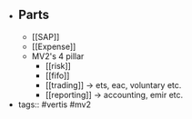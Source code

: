 - ## Parts
	- [[SAP]]
	- [[Expense]]
	- MV2's 4 pillar
		- [[risk]]
		- [[fifo]]
		- [[trading]] -> ets, eac, voluntary etc.
		- [[reporting]] -> accounting, emir etc.
- tags:: #vertis #mv2